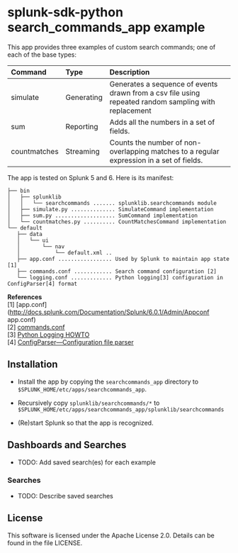 splunk-sdk-python search_commands_app example
=============================================

This app provides three examples of custom search commands; one of each of the
base types:

 Command      | Type       | Description
:------------ |:-----------|:----------------------------------------------------
 simulate     | Generating | Generates a sequence of events drawn from a csv file using repeated random sampling with replacement
 sum          | Reporting  | Adds all the numbers in a set of fields.
 countmatches | Streaming  | Counts the number of non-overlapping matches to a regular expression in a set of fields.

The app is tested on Splunk 5 and 6. Here is its manifest:

```
├── bin
│   ├── splunklib
│   │   └── searchcommands ....... splunklib.searchcommands module
│   ├── simulate.py .............. SimulateCommand implementation
│   ├── sum.py ................... SumCommand implementation
│   └── countmatches.py .......... CountMatchesCommand implementation
└── default
   ├── data
   │   └── ui
   │       └── nav
   │           └── default.xml ..
   ├── app.conf ................. Used by Splunk to maintain app state [1]
   ├── commands.conf ............ Search command configuration [2]
   └── logging.conf ............. Python logging[3] configuration in ConfigParser[4] format
```
**References**  
[1] [app.conf](http://docs.splunk.com/Documentation/Splunk/6.0.1/Admin/Appconf app.conf)  
[2] [commands.conf](http://docs.splunk.com/Documentation/Splunk/6.0.1/Admin/Commandsconf)  
[3] [Python Logging HOWTO](http://docs.python.org/2/howto/logging.html)  
[4] [ConfigParser—Configuration file parser](http://docs.python.org/2/library/configparser.html)

## Installation

+ Install the app by copying the `searchcommands_app` directory to
  `$SPLUNK_HOME/etc/apps/searchcommands_app`.

+ Recursively copy `splunklib/searchcommands/*` to
  `$SPLUNK_HOME/etc/apps/searchcommands_app/splunklib/searchcommands`

+ (Re)start Splunk so that the app is recognized.

## Dashboards and Searches

+ TODO: Add saved search(es) for each example

### Searches

+ TODO: Describe saved searches

## License

This software is licensed under the Apache License 2.0. Details can be found in
the file LICENSE.
